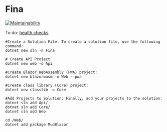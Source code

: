 # Fina

[![Maintainability](https://api.codeclimate.com/v1/badges/adb0306a7e20e79b8a11/maintainability)](https://codeclimate.com/github/codinginbrazil/Fina/maintainability)

To do:
[health checks](https://renatogroffe.medium.com/net-5-health-checks-exemplos-de-implementa%C3%A7%C3%A3o-em-projetos-asp-net-core-3488cc807608)


```shell
#Create a Solution File: To create a solution file, use the following command:
dotnet new sln -n Fina 

# Create API Project
dotnet new web -o Api

#Create Blazor WebAssembly (PWA) project:
dotnet new blazorwasm -o Web --pwa 

#Create class library (Core) project:
dotnet new classlib -o Core 

#Add Projects to Solution: Finally, add your projects to the solution: 
dotnet sln add Api/
dotnet sln add Core/
dotnet sln add Web

cd /Web/
dotnet add package MudBlazor
```